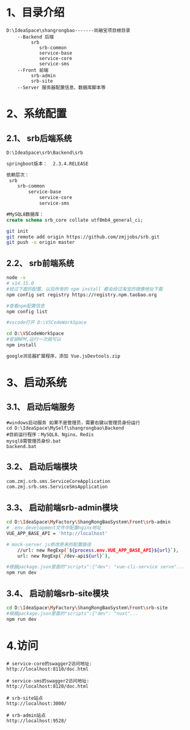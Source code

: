 

# 1、目录介绍

```
D:\IdeaSpace\shangrongbao-------尚融宝项目根目录
	--Backend 后端
		 srb
 			srb-common
 			service-base
 			service-core
 			service-sms
	--Front 前端
		 srb-admin
		 srb-site
	--Server 服务器配置信息、数据库脚本等

```





# 2、系统配置

## 2.1、 srb后端系统

```bash
D:\IdeaSpace\srb\Backend\srb
```

```bash
springboot版本：  2.3.4.RELEASE
```

```bash
依赖层次：
 srb
 	srb-common
 		service-base
 			service-core
 			service-sms
```

```sql
#MySQL8数据库： 
create schema srb_core collate utf8mb4_general_ci;
```

```bash
git init
git remote add origin https://github.com/zmjjobs/srb.git
git push -u origin master
```



## 2.2、 srb前端系统

```bash
node -v
# v14.15.0
#经过下面的配置，以后所有的 npm install 都会经过淘宝的镜像地址下载
npm config set registry https://registry.npm.taobao.org 

#查看npm配置信息
npm config list

#vscode打开 D:\VSCodeWorkSpace

cd D:\VSCodeWorkSpace
#安装NPM,运行一次就可以
npm install

google浏览器扩展程序，添加 Vue.jsDevtools.zip
```





# 3、启动系统

## 3.1、 启动后端服务

```shell
#windows启动服务 如果不是管理员，需要右键以管理员身份运行
cd D:\IdeaSpace\MySelf\shangrongbao\Backend
#目前运行程序：MySQL8、Nginx、Redis
mysql8需管理员身份.bat
backend.bat
```



## 3.2、 启动后端模块

```bash
com.zmj.srb.sms.ServiceCoreApplication
com.zmj.srb.sms.ServiceSmsApplication
```



## 3.3、 启动前端srb-admin模块

```bash
cd D:\IdeaSpace\MyFactory\ShangRongBaoSystem\Front\srb-admin
# .env.development文件中配置nginx地址
VUE_APP_BASE_API = 'http://localhost'

# mock-server.js修改原来的配置路径
    //url: new RegExp(`${process.env.VUE_APP_BASE_API}${url}`),
    url: new RegExp(`/dev-api${url}`),

#根据package.json里面的"scripts":{"dev": "vue-cli-service serve"...
npm run dev
```



## 3.4、 启动前端srb-site模块

```bash
cd D:\IdeaSpace\MyFactory\ShangRongBaoSystem\Front\srb-site
#根据package.json里面的"scripts":{"dev": "nuxt"...
npm run dev
```

# 4.访问

```http
# service-core的swagger2访问地址:
http://localhost:8110/doc.html
```

```http
# service-sms的swagger2访问地址:
http://localhost:8120/doc.html
```

```http
# srb-site站点
http://localhost:3000/
```

```http
# srb-admin站点
http://localhost:9528/
```


